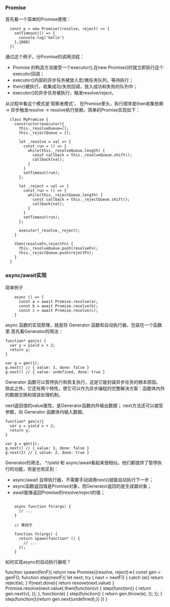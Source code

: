 <!--
 * @Author: your name
 * @Date: 2020-03-29 15:58:02
 * @LastEditTime: 2020-03-29 18:34:57
 * @LastEditors: Please set LastEditors
 * @Description:Promise/async、await/Generator
 * @FilePath: /school-online/work/xly/project/serious-review/src/summary/javascript/JS中Promise、Generator原理解析.md
 -->

### Promise

首先看一个简单的Promise使用：
```
  const p = new Promise((resolve, reject) => {
    setTimeout(() => {
      console.log('hello')
    },1000)
  })
```

通过这个例子，分Promise的调用流程：

- Promise 的构造方法接受一个executor(),在new Promise()时就立即执行这个executor回调；
- executor()内部的异步任务被放入宏/微任务队列，等待执行；
- then()被执行，收集成功/失败回调，放入成功和失败的队列中；
- executor()的异步任务被执行，触发resolve/reject，

从过程中看这个模式是‘观察者模式’， 在Promise里头，执行顺序是then收集依赖 -> 异步触发resolve -> resolve执行依赖。简单的Promise实现如下：

```
  class MyPromise {
    constructor(executor){
      this._resolveQueue=[];
      this._rejectQueue = [];

      let _resolve = val => {
        const run = () => {
          while(this._resolveQueue.length) {
            const callback = this._resolveQueue.shift();
            callback(val);
          }
        }
        setTimeout(run);
      };

      let _reject = val => {
        const run = () => {
          while(this._rejectQueue.length) {
            const callback = this._rejectQueue.shift();
            callback(val);
          }
        }
        setTimeout(run);
      };

      executor(_resolve,_reject);
    }

    then(resolveFn,rejectFn) {
      this._resolveQueue.push(resolveFn);
      this._rejectQueue.push(rejectFn);
    }
  }
```

### async/await实现
简单例子

```
	async () => {
	  const a = await Promise.resolve(a);
	  const b = await Promise.resolve(b);
	  const c = await Promise.resolve(c);
	}

```


async 函数的实现原理，就是将 Generator 函数和自动执行器，包装在一个函数里.首先看Generator的用法：

	function* gen(x) {
	  var y = yield x + 2;
	  return y;
	}
	
	var g = gen(1);
	g.next() // { value: 3, done: false }
	g.next() // { value: undefined, done: true }


Generator 函数可以暂停执行和恢复执行，这是它能封装异步任务的根本原因。除此之外，它还有两个特性，使它可以作为异步编程的完整解决方案：函数体内外的数据交换和错误处理机制。

next返回值的value属性，是Generator函数向外输出数据； next方法还可以接受参数，向 Generator 函数体内输入数据。

	function* gen(x){
	  var y = yield x + 2;
	  return y;
	}
	
	var g = gen(1);
	g.next() // { value: 3, done: false }
	g.next(2) // { value: 2, done: true }

Generator的用法， */yield 和 async/await看起来很相似。他们都提供了暂停执行的功能，但是也有区别：

- async/await 自带执行器，不需要手动调用next()就能自动执行下一步；
- async函数返回值是Promise对象，而Generator返回的是生成器对象；
- await能够返回Promise的resolve/reject的值；

```

	async function fn(args) {
	  // ...
	}
	
	// 等同于
	
	function fn(args) {
	  return spawn(function* () {
	    // ...
	  });
	}

```
如何实现async的自动执行器呢？

function spawn(fenF){
	return new Promise((resolve, reject)=>{
		const gen = genF();
		function step(nextF){
			let next;
			try {
				next = nextF()
			} catch (e){
				return reject(e);
			}
			if(next.done){
				return resove(next.value)
			}
			Promise.resolve(next.value).then(function(v) {
		        step(function() { return gen.next(v); });
		      }, function(e) {
		        step(function() { return gen.throw(e); });
		    });
		}
		step(function(){return gen.next(undefined);})
	})
}